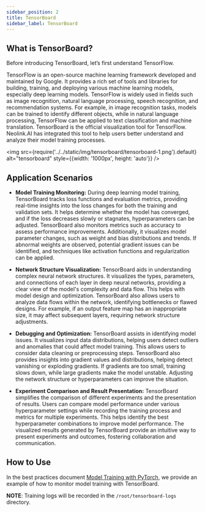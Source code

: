 ```yaml
---
sidebar_position: 2
title: TensorBoard
sidebar_label: TensorBoard
---
```


## What is TensorBoard?

Before introducing TensorBoard, let’s first understand TensorFlow.

TensorFlow is an open-source machine learning framework developed and maintained by Google. It provides a rich set of tools and libraries for building, training, and deploying various machine learning models, especially deep learning models. TensorFlow is widely used in fields such as image recognition, natural language processing, speech recognition, and recommendation systems. For example, in image recognition tasks, models can be trained to identify different objects, while in natural language processing, TensorFlow can be applied to text classification and machine translation. TensorBoard is the official visualization tool for TensorFlow. Neolink.AI has integrated this tool to help users better understand and analyze their model training processes.

<img src={require('../../static/img/tensorboard/tensorboard-1.png').default} alt="tensorboard" style={{width: '1000px', height: 'auto'}} />

## Application Scenarios

- **Model Training Monitoring:** During deep learning model training, TensorBoard tracks loss functions and evaluation metrics, providing real-time insights into the loss changes for both the training and validation sets. It helps determine whether the model has converged, and if the loss decreases slowly or stagnates, hyperparameters can be adjusted. TensorBoard also monitors metrics such as accuracy to assess performance improvements. Additionally, it visualizes model parameter changes, such as weight and bias distributions and trends. If abnormal weights are observed, potential gradient issues can be identified, and techniques like activation functions and regularization can be applied.

- **Network Structure Visualization:** TensorBoard aids in understanding complex neural network structures. It visualizes the types, parameters, and connections of each layer in deep neural networks, providing a clear view of the model's complexity and data flow. This helps with model design and optimization. TensorBoard also allows users to analyze data flows within the network, identifying bottlenecks or flawed designs. For example, if an output feature map has an inappropriate size, it may affect subsequent layers, requiring network structure adjustments.

- **Debugging and Optimization:** TensorBoard assists in identifying model issues. It visualizes input data distributions, helping users detect outliers and anomalies that could affect model training. This allows users to consider data cleaning or preprocessing steps. TensorBoard also provides insights into gradient values and distributions, helping detect vanishing or exploding gradients. If gradients are too small, training slows down, while large gradients make the model unstable. Adjusting the network structure or hyperparameters can improve the situation.

- **Experiment Comparison and Result Presentation:** TensorBoard simplifies the comparison of different experiments and the presentation of results. Users can compare model performance under various hyperparameter settings while recording the training process and metrics for multiple experiments. This helps identify the best hyperparameter combinations to improve model performance. The visualized results generated by TensorBoard provide an intuitive way to present experiments and outcomes, fostering collaboration and communication.

## How to Use

In the best practices document [Model Training with PyTorch](../BestPractices/pytorch.md), we provide an example of how to monitor model training with TensorBoard.

**NOTE**: Training logs will be recorded in the `/root/tensorboard-logs` directory.
